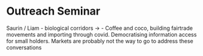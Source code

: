 # Outreach Seminar

Saurin / Liam - biological corridors -> 
	- Coffee and coco, building fairtrade movements and importing through covid. Democratising information access for small holders. Markets are probably not the way to go to address these conversations